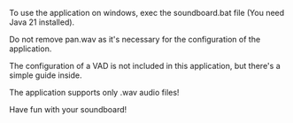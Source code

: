 To use the application on windows, exec the soundboard.bat file (You need Java 21 installed).



Do not remove pan.wav as it's necessary for the configuration of the application.



The configuration of a VAD is not included in this application, but there's a simple guide inside.



The application supports only .wav audio files!



Have fun with your soundboard!




